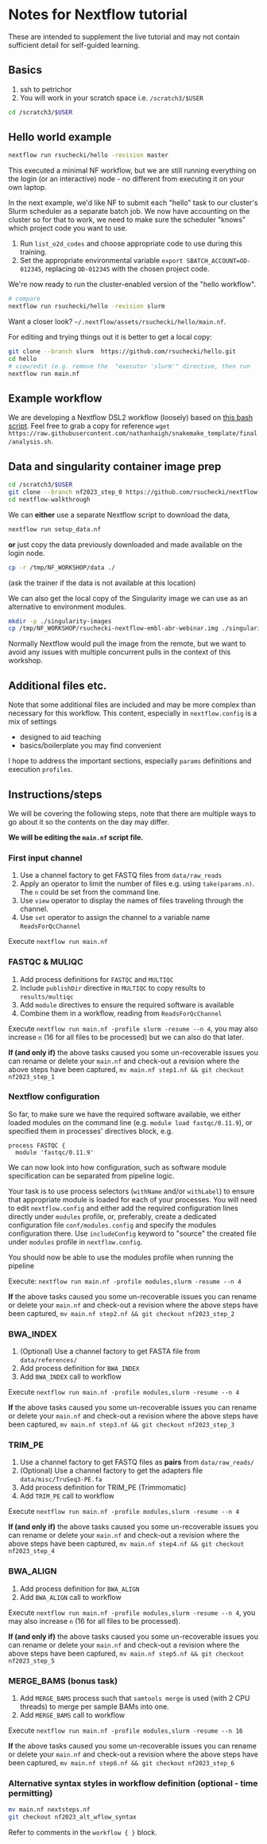 # Notes for Nextflow tutorial 

These are intended to supplement the live tutorial
and may not contain sufficient detail for self-guided learning.


## Basics

1. ssh to petrichor
2. You will work in your scratch space i.e. `/scratch3/$USER`

```sh
cd /scratch3/$USER
```

## Hello world example

```sh
nextflow run rsuchecki/hello -revision master 
```

This executed a minimal NF workflow, but we are still running everything 
on the login (or an interactive) node - no different from executing it on your own laptop.

In the next example, we'd like NF to submit each "hello" task to our cluster's Slurm scheduler as a separate batch job.
We now have accounting on the cluster so for that to work, we need to make sure the scheduler "knows" which project code 
you want to use. 

1. Run `list_o2d_codes` and choose appropriate code to use during this training. 
2. Set the appropriate environmental variable `export SBATCH_ACCOUNT=OD-012345`, replacing `OD-012345` with the chosen project code.

We're now ready to run the cluster-enabled version of the "hello workflow". 


```sh
# compare
nextflow run rsuchecki/hello -revision slurm
```

Want a closer look? `~/.nextflow/assets/rsuchecki/hello/main.nf`.

For editing and trying things out it is better to get a local copy: 

```sh
git clone --branch slurm  https://github.com/rsuchecki/hello.git 
cd hello
# view/edit (e.g. remove the  "executor 'slurm'" directive, then run
nextflow run main.nf
```

## Example workflow 

We are developing a Nextflow DSL2 workflow (loosely) based on [this bash script](https://github.com/nathanhaigh/snakemake_template/blob/final/analysis.sh).
Feel free to grab a copy for reference `wget https://raw.githubusercontent.com/nathanhaigh/snakemake_template/final/analysis.sh`.

## Data and singularity container image prep

```sh
cd /scratch3/$USER
git clone --branch nf2023_step_0 https://github.com/rsuchecki/nextflow-walkthrough.git
cd nextflow-walkthrough
```

We can **either** use a separate Nextflow script to download the data, 

```sh
nextflow run setup_data.nf 
```

**or** just copy the data previously downloaded and made available on the login node.

```sh
cp -r /tmp/NF_WORKSHOP/data ./
```

(ask the trainer if the data is not available at this location)

We can also get the local copy of the Singularity image we can use as an alternative to environment modules. 

```sh
mkdir -p ./singularity-images
cp /tmp/NF_WORKSHOP/rsuchecki-nextflow-embl-abr-webinar.img ./singularity-images/
```

Normally Nextflow would pull the image from the remote, 
but we want to avoid any issues with multiple concurrent pulls in the context of this workshop. 

## Additional files etc.

Note that some additional files are included 
and may be more complex than necessary for this workflow. 
This content, especially in `nextflow.config` is a mix of settings

*  designed to aid teaching
*  basics/boilerplate you may find convenient 

I hope to address the important sections, especially `params` definitions and execution `profiles`.

## Instructions/steps

We will be covering the following steps, 
note that there are multiple ways to go about it
so the contents on the day may differ.

**We will be editing the `main.nf` script file.**


### First input channel 

1. Use a channel factory to get FASTQ files from `data/raw_reads`
2. Apply an operator to limit the number of files e.g. using `take(params.n)`. The `n` could be set from the command line. 
3. Use `view` operator to display the names of files traveling through the channel. 
4. Use `set` operator to assign the channel to a variable name `ReadsForQcChannel`

Execute `nextflow run main.nf`


### FASTQC & MULIQC

1. Add process definitions for `FASTQC` and `MULTIQC`
2. Include `publishDir` directive in `MULTIQC` to copy results to `results/multiqc`
3. Add `module` directives to ensure the required software is available 
4. Combine them in a workflow, reading from `ReadsForQcChannel`

Execute `nextflow run main.nf -profile slurm -resume --n 4`, 
you may also increase `n` (16 for all files to be processed) but we can also do that later. 


**If (and only if)** the above tasks caused you some un-recoverable issues you can rename or delete your
`main.nf` and check-out a revision where the above steps have been captured,
`mv main.nf step1.nf && git checkout nf2023_step_1`

### Nextflow configuration

So far, to make sure we have the required software available,
we either loaded modules on the command line (e.g. `module load fastqc/0.11.9`),
or specified them in processes' directives block, e.g.

```
process FASTQC {
  module 'fastqc/0.11.9'
```

We can now look into how configuration, such as software module specification 
can be separated from pipeline logic.

Your task is to use process selectors (`withName` and/or `withLabel`) 
to ensure that appropriate module is loaded for each of your processes.
You will need to edit `nextflow.config` and either add the required configuration lines
directly under `modules` profile, or, preferably, create a dedicated configuration file 
`conf/modules.config` and specify the modules configuration there.
Use `includeConfig` keyword to "source" the created file under `modules` profile in `nextflow.config`.

You should now be able to use the modules profile when running the pipeline

Execute: `nextflow run main.nf -profile modules,slurm -resume --n 4`

**If** the above tasks caused you some un-recoverable issues you can rename or delete your
`main.nf` and check-out a revision where the above steps have been captured,
`mv main.nf step2.nf && git checkout nf2023_step_2`

### BWA_INDEX

1. (Optional) Use a channel factory to get FASTA file from `data/references/`
2. Add process definition for `BWA_INDEX` 
3. Add `BWA_INDEX` call to workflow 

Execute `nextflow run main.nf -profile modules,slurm -resume --n 4`

**If** the above tasks caused you some un-recoverable issues you can rename or delete your
`main.nf` and check-out a revision where the above steps have been captured,
`mv main.nf step3.nf && git checkout nf2023_step_3`

### TRIM_PE

1.  Use a channel factory to get FASTQ files as **pairs** from `data/raw_reads/`
2.  (Optional) Use a channel factory to get the adapters file `data/misc/TruSeq3-PE.fa`
3.  Add process definition for TRIM_PE (Trimmomatic)
4.  Add `TRIM_PE` call to workflow 

Execute `nextflow run main.nf -profile modules,slurm -resume --n 4`

**If (and only if)** the above tasks caused you some un-recoverable issues you can rename or delete your
`main.nf` and check-out a revision where the above steps have been captured,
`mv main.nf step4.nf && git checkout nf2023_step_4`

### BWA_ALIGN

1. Add process definition for `BWA_ALIGN` 
2. Add `BWA_ALIGN` call to workflow 
   
Execute `nextflow run main.nf -profile modules,slurm -resume --n 4`, you may also increase `n` (16 for all files to be processed).

**If (and only if)** the above tasks caused you some un-recoverable issues you can rename or delete your
`main.nf` and check-out a revision where the above steps have been captured,
`mv main.nf step5.nf && git checkout nf2023_step_5`


### MERGE_BAMS (bonus task)

1. Add `MERGE_BAMS` process such that `samtools merge` is used (with 2 CPU threads) to merge per sample BAMs into one.
2. Add `MERGE_BAMS` call to workflow 

Execute `nextflow run main.nf -profile modules,slurm -resume --n 16`

**If** the above tasks caused you some un-recoverable issues you can rename or delete your
`main.nf` and check-out a revision where the above steps have been captured,
`mv main.nf step6.nf && git checkout nf2023_step_6`

### Alternative syntax styles in workflow definition (optional - time permitting)

```sh
mv main.nf nextsteps.nf
git checkout nf2023_alt_wflow_syntax
```

Refer to comments in the `workflow { }` block.